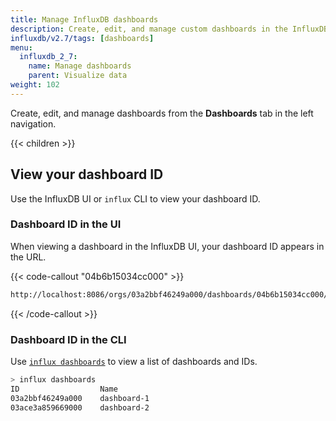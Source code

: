 ```yaml
---
title: Manage InfluxDB dashboards
description: Create, edit, and manage custom dashboards in the InfluxDB user interface (UI).
influxdb/v2.7/tags: [dashboards]
menu:
  influxdb_2_7:
    name: Manage dashboards
    parent: Visualize data
weight: 102
---
```


Create, edit, and manage dashboards from the **Dashboards** tab in the left navigation.

{{< children >}}


## View your dashboard ID

Use the InfluxDB UI or `influx` CLI to view your dashboard ID.

### Dashboard ID in the UI

When viewing a dashboard in the InfluxDB UI, your dashboard ID appears in the URL.

{{< code-callout "04b6b15034cc000" >}}
```sh
http://localhost:8086/orgs/03a2bbf46249a000/dashboards/04b6b15034cc000/...
```
{{< /code-callout >}}

### Dashboard ID in the CLI
Use [`influx dashboards`](/influxdb/v2.7/reference/cli/influx/dashboards/) to view a list of dashboards and IDs.

```sh
> influx dashboards
ID                  Name
03a2bbf46249a000    dashboard-1
03ace3a859669000    dashboard-2
```
